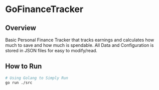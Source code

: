 # GoFinanceTracker

## Overview
Basic Personal Finance Tracker that tracks earnings and calculates how much to save and how much is spendable. All Data and Configuration is stored in JSON files for easy to modify/read.

## How to Run
``` bash
# Using Golang to Simply Run
go run ./src
```